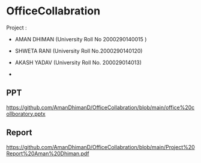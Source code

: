 # OfficeCollabration
Project :
- AMAN DHIMAN (University Roll No 2000290140015 )
- SHWETA RANI (University Roll No.2000290140120)
- AKASH YADAV (University Roll No. 200029014013)

- 
## PPT
https://github.com/AmanDhimanD/OfficeCollabration/blob/main/office%20collboratory.pptx
## Report
https://github.com/AmanDhimanD/OfficeCollabration/blob/main/Project%20Report%20Aman%20Dhiman.pdf


